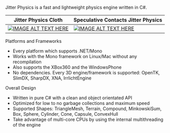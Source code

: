 Jitter Physics is a fast and lightweight physics engine written in C#.

| Jitter Physics Cloth                 | Speculative Contacts Jitter Physics  |
| ------------------------------------ | ------------------------------------ |
| [![IMAGE ALT TEXT HERE][img1]][vid1] | [![IMAGE ALT TEXT HERE][img2]][vid2] |


Platforms and Frameworks 
 - Every platform which supports .NET/Mono 
 - Works with the Mono framework on Linux/Mac without any recompilation 
 - Also supports the XBox360 and the WindowsPhone 
 - No dependencies. Every 3D engine/framework is supported: OpenTK, SlimDX, 
   SharpDX, XNA, IrrlichtEngine 

Overall Design 
 - Written in pure C# with a clean and object orientated API 
 - Optimized for low to no garbage collections and maximum speed 
 - Supported Shapes: TriangleMesh, Terrain, Compound, MinkowskiSum, Box, Sphere, 
   Cylinder, Cone, Capsule, ConvexHull 
 - Take advantage of multi-core CPUs by using the internal multithreading of 
   the engine 

[img1]: http://img.youtube.com/vi/cM23EJOFp3E/0.jpg
[vid1]: http://www.youtube.com/watch?v=
[img2]: http://img.youtube.com/vi/bKP2GZLlPWA/0.jpg
[vid2]: http://www.youtube.com/watch?v=bKP2GZLlPWA
